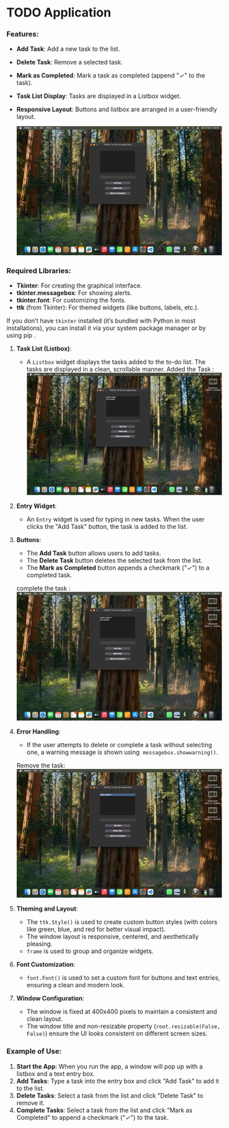 # TODO Application

### Features:

- **Add Task**: Add a new task to the list.
- **Delete Task**: Remove a selected task.
- **Mark as Completed**: Mark a task as completed (append "✓" to the task).
- **Task List Display**: Tasks are displayed in a Listbox widget.
- **Responsive Layout**: Buttons and listbox are arranged in a user-friendly layout.

  ![TODO](https://github.com/vis-hal95/TODO_Application/blob/2ba1c6e0029d78237aba199318fe355bd066e319/985ca52d-5cf4-48d2-9d18-f0e7f1921782.jpeg)

### Required Libraries:

- **Tkinter**: For creating the graphical interface.
- **tkinter.messagebox**: For showing alerts.
- **tkinter.font**: For customizing the fonts.
- **ttk** (from Tkinter): For themed widgets (like buttons, labels, etc.).

If you don’t have `tkinter` installed (it’s bundled with Python in most installations), you can install it via your system package manager or by using pip . 

1. **Task List (Listbox)**:
    - A `Listbox` widget displays the tasks added to the to-do list. The tasks are displayed in a clean, scrollable manner.
   Added the Task : 
  ![TODO](https://github.com/vis-hal95/TODO_Application/blob/2ba1c6e0029d78237aba199318fe355bd066e319/82f8fa0a-6dcc-43e3-9414-1cce23b046ac.jpeg)
2. **Entry Widget**:
    - An `Entry` widget is used for typing in new tasks. When the user clicks the "Add Task" button, the task is added to the list.
      
3. **Buttons**:
    - The **Add Task** button allows users to add tasks.
    - The **Delete Task** button deletes the selected task from the list.
    - The **Mark as Completed** button appends a checkmark ("✓") to a completed task.

    complete the task :
   ![TODO](https://github.com/vis-hal95/TODO_Application/blob/2ba1c6e0029d78237aba199318fe355bd066e319/dc5613b0-8659-4f9f-988b-a5b7935dcf20.jpeg)
5. **Error Handling**:
    - If the user attempts to delete or complete a task without selecting one, a warning message is shown using
       `messagebox.showwarning()`.

    Remove the task:
   ![TODO]( https://github.com/vis-hal95/TODO_Application/blob/2ba1c6e0029d78237aba199318fe355bd066e319/90531f13-c3a5-4a3b-a637-e59b5290fed4.jpeg)
7. **Theming and Layout**:
    - The `ttk.Style()` is used to create custom button styles (with colors like green, blue, and red for better visual impact).
    - The window layout is responsive, centered, and aesthetically pleasing.
    - `frame` is used to group and organize widgets.
8. **Font Customization**:
    - `font.Font()` is used to set a custom font for buttons and text entries, ensuring a clean and modern look.
9. **Window Configuration**:
    - The window is fixed at 400x400 pixels to maintain a consistent and clean layout.
    - The window title and non-resizable property (`root.resizable(False, False)`) ensure the UI looks consistent on different screen sizes.

###
### Example of Use:

1. **Start the App**: When you run the app, a window will pop up with a listbox and a text entry box.
2. **Add Tasks**: Type a task into the entry box and click "Add Task" to add it to the list.
3. **Delete Tasks**: Select a task from the list and click "Delete Task" to remove it.
4. **Complete Tasks**: Select a task from the list and click "Mark as Completed" to append a checkmark ("✓") to the task.
